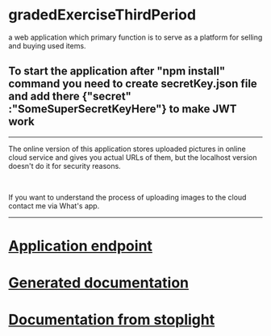 # gradedExerciseThirdPeriod
a web application which primary function is to serve as a platform for selling and buying used items.<br>
<b><h2>To start the application after "npm install" command you need to create secretKey.json file and add there {"secret" :"SomeSuperSecretKeyHere"} to make JWT work</h2> </b>
<hr>
<p>The online version of this application stores uploaded pictures in online cloud service and gives you actual URLs of them, but the localhost version doesn't do it for security reasons.</p> <br>
  <p>If you want to understand the process of uploading images to the cloud contact me via What's app. </p>
  <hr>
  <h1><a href="https://graded-exercise-kidm.herokuapp.com/"> Application endpoint </a> </h1>
  <h1><a href="https://graded-exercise-documentation-kidm.netlify.com/">Generated documentation </a></h1>
<h1><a href="https://stoplight.io/p/docs/gh/kisl55a/gradedexercisethirdperiod/reference/GradedExercise.v1.yaml/paths/~1items~1getAllItems/get?group=master">Documentation from stoplight </a></h1>

